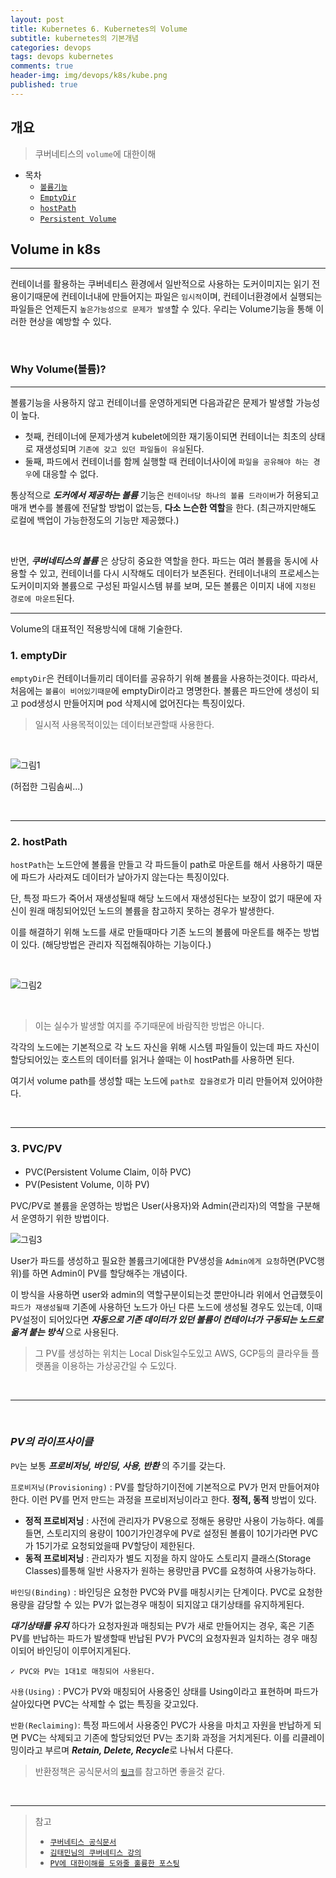 ```yaml
---
layout: post
title: Kubernetes 6. Kubernetes의 Volume
subtitle: kubernetes의 기본개념
categories: devops
tags: devops kubernetes
comments: true
header-img: img/devops/k8s/kube.png
published: true
---
```


## 개요
> 쿠버네티스의 `volume`에 대한이해
  
- 목차
    - [`볼륨기능`](#why-volume볼륨)
    - [`EmptyDir`](#1-emptydir)
    - [`hostPath`](#2-hostpath)
    - [`Persistent Volume`](#3-pvcpv)

## Volume in k8s
---
컨테이너를 활용하는 쿠버네티스 환경에서 일반적으로 사용하는 도커이미지는 읽기 전용이기때문에 컨테이너내에 만들어지는 파일은 `임시적`이며, 컨테이너환경에서 실행되는 파일들은 언제든지 `높은가능성으로 문제가 발생`할 수 있다. 우리는 Volume기능을 통해 이러한 현상을 예방할 수 있다.

<br>

### Why Volume(볼륨)?

---
볼륨기능을 사용하지 않고 컨테이너를 운영하게되면 다음과같은 문제가 발생할 가능성이 높다. 
- 첫째, 컨테이너에 문제가생겨 kubelet에의한 재기동이되면 컨테이너는 최초의 상태로 재생성되며 `기존에 갖고 있던 파일들이 유실`된다. 
- 둘째, 파드에서 컨테이너를 함께 실행할 때 컨테이너사이에 `파일을 공유해야 하는 경우`에 대응할 수 없다.


통상적으로 _**도커에서 제공하는 볼륨**_ 기능은 `컨테이너당 하나의 볼륨 드라이버`가 허용되고 매개 변수를 볼륨에 전달할 방법이 없는등, **다소 느슨한 역할**을 한다. (최근까지만해도 로컬에 백업이 가능한정도의 기능만 제공했다.) 

<br>

반면, _**쿠버네티스의 볼륨**_ 은 상당히 중요한 역할을 한다. 파드는 여러 볼륨을 동시에 사용할 수 있고, 컨테이너를 다시 시작해도 데이터가 보존된다. 컨테이너내의 프로세스는 도커이미지와 볼륨으로 구성된 파일시스템 뷰를 보며, 모든 볼륨은 이미지 내에 `지정된 경로에 마운트`된다. 


---

Volume의 대표적인 적용방식에 대해 기술한다.

### **1. emptyDir**

`emptyDir`은 컨테이너들끼리 데이터를 공유하기 위해 볼륨을 사용하는것이다. 따라서, 처음에는 `볼륨이 비어있기때문`에 emptyDir이라고 명명한다. 볼륨은 파드안에 생성이 되고 pod생성시 만들어지며 pod 삭제시에 없어진다는 특징이있다.

> 일시적 사용목적이있는 데이터보관할때 사용한다.

<br>

![그림1](https://cdn.jsdelivr.net/gh/zunoxi/zunoxi.github.io/assets/img/devops/k8s/volume/1.png)

(허접한 그림솜씨...)

<br>

---

### **2. hostPath**

`hostPath`는 노드안에 볼륨을 만들고 각 파드들이 path로 마운트를 해서 사용하기 때문에 파드가 사라져도 데이터가 날아가지 않는다는 특징이있다.

단, 특정 파드가 죽어서 재생성될때 해당 노드에서 재생성된다는 보장이 없기 때문에 자신이 원래 매칭되어있던 노드의 볼륨을 참고하지 못하는 경우가 발생한다.

이를 해결하기 위해 노드를 새로 만들때마다 기존 노드의 볼륨에 마운트를 해주는 방법이 있다. (해당방법은 관리자 직접해줘야하는 기능이다.)

<br>

![그림2](https://cdn.jsdelivr.net/gh/zunoxi/zunoxi.github.io/assets/img/devops/k8s/volume/2.png)

<br>

> 이는 실수가 발생할 여지를 주기때문에 바람직한 방법은 아니다.

각각의 노드에는 기본적으로 각 노드 자신을 위해 시스템 파일들이 있는데 파드 자신이 할당되어있는 호스트의 데이터를 읽거나 쓸때는 이 hostPath를 사용하면 된다.

여기서 volume path를 생성할 때는 노드에 `path로 잡을경로`가 미리 만들어져 있어야한다.

<br>

---

### **3. PVC/PV**

- PVC(Persistent Volume Claim, 이하 PVC)
- PV(Pesistent Volume, 이하 PV)

PVC/PV로 볼륨을 운영하는 방법은 User(사용자)와 Admin(관리자)의 역할을 구분해서 운영하기 위한 방법이다.

![그림3](https://cdn.jsdelivr.net/gh/zunoxi/zunoxi.github.io/assets/img/devops/k8s/volume/3.png)

User가 파드를 생성하고 필요한 볼륨크기에대한 PV생성을 `Admin에게 요청`하면(PVC행위)를 하면 Admin이 PV를 할당해주는 개념이다. 

이 방식을 사용하면 user와 admin의 역할구분이되는것 뿐만아니라 위에서 언급했듯이 `파드가 재생성될때` 기존에 사용하던 노드가 아닌 다른 노드에 생성될 경우도 있는데, 이때 PV설정이 되어있다면 _**자동으로 기존 데이터가 있던 볼륨이 컨테이너가 구동되는 노드로 옮겨 붙는 방식**_ 으로 사용된다.

> 그 PV를 생성하는 위치는 Local Disk일수도있고 AWS, GCP등의 클라우들 플랫폼을 이용하는 가상공간일 수 도있다.

<br>

---

<br>

### ***PV의 라이프사이클***

`PV`는 보통 _**프로비저닝, 바인딩, 사용, 반환**_ 의 주기를 갖는다.

`프로비저닝(Provisioning)` : PV를 할당하기이전에 기본적으로 PV가 먼저 만들어져야한다. 이런 PV를 먼저 만드는 과정을 프로비저닝이라고 한다. **정적, 동적** 방법이 있다.
  - **정적 프로비저닝** : 사전에 관리자가 PV용으로 정해둔 용량만 사용이 가능하다. 예를들면, 스토리지의 용량이 100기가인경우에 PV로 설정된 볼륨이 10기가라면 PVC가 15기가로 요청되었을때 PV할당이 제한된다.
  - **동적 프로비저닝** : 관리자가 별도 지정을 하지 않아도 스토리지 클래스(Storage Classes)를통해 일반 사용자가 원하는 용량만큼 PVC를 요청하여 사용가능하다.

`바인딩(Binding)` : 바인딩은 요청한 PVC와 PV를 매칭시키는 단계이다. PVC로 요청한 용량을 감당할 수 있는 PV가 없는경우 매칭이 되지않고 대기상태를 유지하게된다. 

***대기상태를 유지*** 하다가 요청자원과 매칭되는 PV가 새로 만들어지는 경우, 혹은 기존 PV를 반납하는 파드가 발생할때 반납된 PV가 PVC의 요청자원과 일치하는 경우 매칭이되어 바인딩이 이루어지게된다.

    ✓ PVC와 PV는 1대1로 매칭되어 사용된다.

`사용(Using)` : PVC가 PV와 매칭되어 사용중인 상태를 Using이라고 표현하며 파드가 살아있다면 PVC는 삭제할 수 없는 특징을 갖고있다. 

`반환(Reclaiming)`: 특정 파드에서 사용중인 PVC가 사용을 마치고 자원을 반납하게 되면 PVC는 삭제되고 기존에 할당되었던 PV는 초기화 과정을 거치게된다. 이를 리클레이밍이라고 부르며 ***Retain, Delete, Recycle***로 나눠서 다룬다.

> 반환정책은 공식문서의 [`링크`](https://kubernetes.io/ko/docs/concepts/storage/persistent-volumes/#%EB%B0%98%ED%99%98-reclaiming)를 참고하면 좋을것 같다.


<br>

---
> 참고
> - [`쿠버네티스 공식문서`](https://kubernetes.io/ko/docs/concepts/storage/volumes/)
> - [`김태민님의 쿠버네티스 강의`](https://www.inflearn.com/course/%EC%BF%A0%EB%B2%84%EB%84%A4%ED%8B%B0%EC%8A%A4-%EA%B8%B0%EC%B4%88#)
> - [`PV에 대한이해를 도와줄 훌륭한 포스팅`](https://arisu1000.tistory.com/27849)